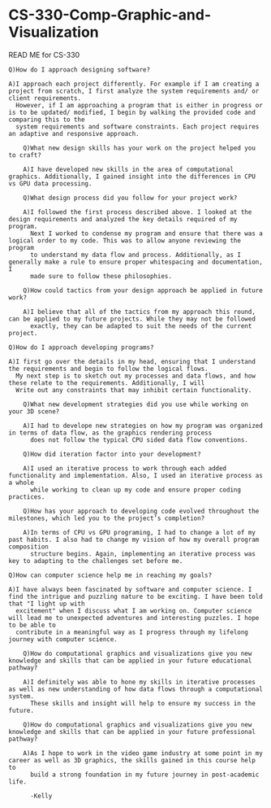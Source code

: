 # CS-330-Comp-Graphic-and-Visualization

READ ME for CS-330


    Q)How do I approach designing software?

    A)I approach each project differently. For example if I am creating a project from scratch, I first analyze the system requirements and/ or client requirements.
      However, if I am approaching a program that is either in progress or is to be updated/ modified, I begin by walking the provided code and comparing this to the
      system requirements and software constraints. Each project requires an adaptive and responsive approach.

        Q)What new design skills has your work on the project helped you to craft?

        A)I have developed new skills in the area of computational graphics. Additionally, I gained insight into the differences in CPU vs GPU data processing.

        Q)What design process did you follow for your project work?

        A)I followed the first process described above. I looked at the design requirements and analyzed the key details required of my program.
          Next I worked to condense my program and ensure that there was a logical order to my code. This was to allow anyone reviewing the program
          to understand my data flow and process. Additionally, as I generally make a rule to ensure proper whitespacing and documentation, I 
          made sure to follow these philosophies.

        Q)How could tactics from your design approach be applied in future work?

        A)I believe that all of the tactics from my approach this round, can be applied to my future projects. While they may not be followed
          exactly, they can be adapted to suit the needs of the current project.

    Q)How do I approach developing programs?

    A)I first go over the details in my head, ensuring that I understand the requirements and begin to follow the logical flows.
      My next step is to sketch out my processes and data flows, and how these relate to the requirements. Additionally, I will
      Write out any constraints that may inhibit certain functionality.

        Q)What new development strategies did you use while working on your 3D scene?

        A)I had to develope new strategies on how my program was organized in terms of data flow, as the graphics rendering process
          does not follow the typical CPU sided data flow conventions.

        Q)How did iteration factor into your development?

        A)I used an iterative process to work through each added functionality and implementation. Also, I used an iterative process as a whole
          while working to clean up my code and ensure proper coding practices.

        Q)How has your approach to developing code evolved throughout the milestones, which led you to the project’s completion?

        A)In terms of CPU vs GPU programing, I had to change a lot of my past habits. I also had to change my vision of how my overall program composition
          structure begins. Again, implementing an iterative process was key to adapting to the challenges set before me.

    Q)How can computer science help me in reaching my goals?

    A)I have always been fascinated by software and computer science. I find the intrigue and puzzling nature to be exciting. I have been told that "I light up with
      excitement" when I discuss what I am working on. Computer science will lead me to unexpected adventures and interesting puzzles. I hope to be able to 
      contribute in a meaningful way as I progress through my lifelong journey with computer science.

        Q)How do computational graphics and visualizations give you new knowledge and skills that can be applied in your future educational pathway?

        A)I definitely was able to hone my skills in iterative processes as well as new understanding of how data flows through a computational system.
          These skills and insight will help to ensure my success in the future.

        Q)How do computational graphics and visualizations give you new knowledge and skills that can be applied in your future professional pathway?

        A)As I hope to work in the video game industry at some point in my career as well as 3D graphics, the skills gained in this course help to 
          build a strong foundation in my future journey in post-academic life.

          -Kelly
